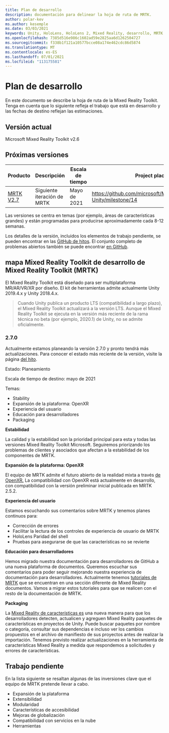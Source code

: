 ```yaml
---
title: Plan de desarrollo
description: documentación para delinear la hoja de ruta de MRTK.
author: polar-kev
ms.author: kesemple
ms.date: 03/03/2021
keywords: Unity, HoloLens, HoloLens 2, Mixed Reality, desarrollo, MRTK
ms.openlocfilehash: 7385d516e986c1602ad59e2825aa6d1262504727
ms.sourcegitcommit: f338b1f121a10577bcce08a174e462cdc86d5874
ms.translationtype: MT
ms.contentlocale: es-ES
ms.lasthandoff: 07/01/2021
ms.locfileid: "113175581"
---
```

# <a name="roadmap"></a>Plan de desarrollo

En este documento se describe la hoja de ruta de la Mixed Reality Toolkit. Tenga en cuenta que lo siguiente refleja el trabajo que está en desarrollo y las fechas de destino reflejan las estimaciones.

## <a name="current-release"></a>Versión actual

Microsoft Mixed Reality Toolkit v2.6

## <a name="upcoming-releases"></a>Próximas versiones

| Producto | Descripción | Escala de tiempo | Project placa |
| --- | --- | --- | --- |
| [MRTK V2.7](#270) | Siguiente iteración de MRTK | Mayo de 2021 | https://github.com/microsoft/MixedRealityToolkit-Unity/milestone/14 |

Las versiones se centra en temas (por ejemplo, áreas de características grandes) y están programadas para producirse aproximadamente cada 8-12 semanas.

Los detalles de la versión, incluidos los elementos de trabajo pendiente, se pueden encontrar en las [GitHub de hitos](https://github.com/Microsoft/MixedRealityToolkit-Unity/milestones). El conjunto completo de problemas abiertos también se puede encontrar [en GitHub](https://github.com/microsoft/MixedRealityToolkit-Unity/issues).

## <a name="mixed-reality-toolkit-mrtk-roadmap"></a>mapa Mixed Reality Toolkit de desarrollo de Mixed Reality Toolkit (MRTK)

El Mixed Reality Toolkit está diseñado para ser multiplataforma MR/AR/VR/XR por diseño. El kit de herramientas admite actualmente Unity 2019.4.x y Unity 2018.4.x.

> Cuando Unity publica un producto LTS (compatibilidad a largo plazo), el Mixed Reality Toolkit actualizará a la versión LTS. Aunque el Mixed Reality Toolkit se ejecuta en la versión más reciente de la rama técnica no beta (por ejemplo, 2020.1) de Unity, no se admite oficialmente.

### <a name="270"></a>2.7.0

Actualmente estamos planeando la versión 2.7.0 y pronto tendrá más actualizaciones.
Para conocer el estado más reciente de la versión, visite la página [del hito](https://github.com/microsoft/MixedRealityToolkit-Unity/milestone/14).

Estado: Planeamiento

Escala de tiempo de destino: mayo de 2021

Temas:

- Stability 
- Expansión de la plataforma: OpenXR
- Experiencia del usuario
- Educación para desarrolladores
- Packaging

**Estabilidad**

La calidad y la estabilidad son la prioridad principal para esta y todas las versiones Mixed Reality Toolkit Microsoft. Seguiremos priorizando los problemas de clientes y asociados que afectan a la estabilidad de los componentes de MRTK.

**Expansión de la plataforma: OpenXR**

El equipo de MRTK admite el futuro abierto de la realidad mixta a través [de OpenXR.](https://techcommunity.microsoft.com/t5/mixed-reality-blog/moving-forward-to-openxr/ba-p/1825672) La compatibilidad con OpenXR está actualmente en desarrollo, con compatibilidad con la versión preliminar inicial publicada en MRTK 2.5.2.

**Experiencia del usuario**

Estamos escuchando sus comentarios sobre MRTK y tenemos planes continuos para:

- Corrección de errores
- Facilitar la lectura de los controles de experiencia de usuario de MRTK
- HoloLens Paridad del shell
- Pruebas para asegurarse de que las características no se revierte

**Educación para desarrolladores**

Hemos migrado nuestra documentación para desarrolladores de GitHub a una nueva plataforma de documentos. Queremos escuchar sus comentarios para poder seguir mejorando nuestra experiencia de documentación para desarrolladores.
Actualmente tenemos [tutoriales de MRTK](/windows/mixed-reality/develop/unity/tutorials) que se encuentran en una sección diferente de Mixed Reality documentos. Vamos a migrar estos tutoriales para que se realicen con el resto de la documentación de MRTK. 

**Packaging**

La [Mixed Reality de características es](/windows/mixed-reality/develop/unity/welcome-to-mr-feature-tool) una nueva manera para que los desarrolladores detecten, actualicen y agreguen Mixed Reality paquetes de características en proyectos de Unity. Puede buscar paquetes por nombre o categoría, consultar sus dependencias e incluso ver los cambios propuestos en el archivo de manifiesto de sus proyectos antes de realizar la importación. Tenemos previsto realizar actualizaciones en la herramienta de características Mixed Reality a medida que respondemos a solicitudes y errores de características.

## <a name="backlog"></a>Trabajo pendiente

En la lista siguiente se resaltan algunas de las inversiones clave que el equipo de MRTK pretende llevar a cabo.

- Expansión de la plataforma
- Extensibilidad
- Modularidad
- Características de accesibilidad
- Mejoras de globalización
- Compatibilidad con servicios en la nube
- Herramientas
